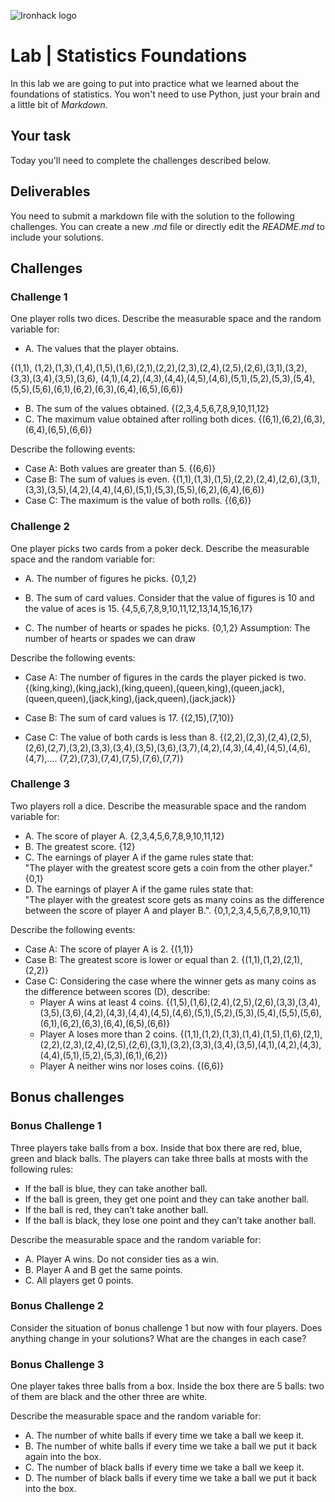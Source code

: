 ![Ironhack logo](https://i.imgur.com/1QgrNNw.png)

# Lab | Statistics Foundations
In this lab we are going to put into practice what we learned about the foundations of statistics. You won't need to use Python, just your brain and a little bit of *Markdown*. 

## Your task
Today you'll need to complete the challenges described below.

## Deliverables
You need to submit a markdown file with the solution to the following challenges. You can create a new *.md* file or directly edit the *README.md* to include your solutions.

## Challenges
### Challenge 1
One player rolls two dices. Describe the measurable space and the random variable for:
* A. The values that the player obtains.

{(1,1), (1,2),(1,3),(1,4),(1,5),(1,6),(2,1),(2,2),(2,3),(2,4),(2,5),(2,6),(3,1),(3,2),(3,3),(3,4),(3,5),(3,6),
(4,1),(4,2),(4,3),(4,4),(4,5),(4,6),(5,1),(5,2),(5,3),(5,4),(5,5),(5,6),(6,1),(6,2),(6,3),(6,4),(6,5),(6,6)}
* B. The sum of the values obtained.
{(2,3,4,5,6,7,8,9,10,11,12}
* C. The maximum value obtained after rolling both dices.
{(6,1),(6,2),(6,3),(6,4),(6,5),(6,6)}

Describe the following events:
* Case A: Both values are greater than 5.
{(6,6)}
* Case B: The sum of values is even.
{(1,1),(1,3),(1,5),(2,2),(2,4),(2,6),(3,1),(3,3),(3,5),(4,2),(4,4),(4,6),(5,1),(5,3),(5,5),(6,2),(6,4),(6,6)}
* Case C: The maximum is the value of both rolls.
{(6,6)}

### Challenge 2
One player picks two cards from a poker deck. Describe the measurable space and the random variable for:
* A. The number of figures he picks.
{0,1,2}

* B. The sum of card values. Consider that the value of figures is 10 and the value of aces is 15.
{4,5,6,7,8,9,10,11,12,13,14,15,16,17}

* C. The number of hearts or spades he picks.
{0,1,2} Assumption: The number of hearts or spades we can draw

Describe the following events:
* Case A: The number of figures in the cards the player picked is two.
{(king,king),(king,jack),(king,queen),(queen,king),(queen,jack),(queen,queen),(jack,king),(jack,queen),(jack,jack)}

* Case B: The sum of card values is 17.
{(2,15),(7,10)}
* Case C: The value of both cards is less than 8.
{(2,2),(2,3),(2,4),(2,5),(2,6),(2,7),(3,2),(3,3),(3,4),(3,5),(3,6),(3,7),(4,2),(4,3),(4,4),(4,5),(4,6),(4,7),....
(7,2),(7,3),(7,4),(7,5),(7,6),(7,7)}

### Challenge 3
Two players roll a dice. Describe the measurable space and the random variable for:
* A. The score of player A.
{2,3,4,5,6,7,8,9,10,11,12}
* B. The greatest score.
{12}
* C. The earnings of player A if the game rules state that:  
"The player with the greatest score gets a coin from the other player."
{0,1}
* D. The earnings of player A if the game rules state that:  
"The player with the greatest score gets as many coins as the difference between the score of player A and player B.". 
{0,1,2,3,4,5,6,7,8,9,10,11}

Describe the following events:
* Case A: The score of player A is 2.
{(1,1)}
* Case B: The greatest score is lower or equal than 2.
{(1,1),(1,2),(2,1),(2,2)}
* Case C: Considering the case where the winner gets as many coins as the difference between scores (D), describe: 
  * Player A wins at least 4 coins.
  {(1,5),(1,6),(2,4),(2,5),(2,6),(3,3),(3,4),(3,5),(3,6),(4,2),(4,3),(4,4),(4,5),(4,6),(5,1),(5,2),(5,3),(5,4),(5,5),(5,6),
  (6,1),(6,2),(6,3),(6,4),(6,5),(6,6)}
  * Player A loses more than 2 coins.
  {(1,1),(1,2),(1,3),(1,4),(1,5),(1,6),(2,1),(2,2),(2,3),(2,4),(2,5),(2,6),(3,1),(3,2),(3,3),(3,4),(3,5),(4,1),(4,2),(4,3),(4,4),(5,1),(5,2),(5,3),(6,1),(6,2)}
  * Player A neither wins nor loses coins.
  {(6,6)}

## Bonus challenges
### Bonus Challenge 1
Three players take balls from a box. Inside that box there are red, blue, green and black balls. The players can take three balls at mosts with the following rules:

* If the ball is blue, they can take another ball.
* If the ball is green, they get one point and they can take another ball.
* If the ball is red, they can’t take another ball.
* If the ball is black, they lose one point and they can’t take another ball.

Describe the measurable space and the random variable for:
* A. Player A wins. Do not consider ties as a win.
* B. Player A and B get the same points.
* C. All players get 0 points.

### Bonus Challenge 2
Consider the situation of bonus challenge 1 but now with four players. Does anything change in your solutions? What are the changes in each case?

### Bonus Challenge 3
One player takes three balls from a box. Inside the box there are 5 balls: two of them are black and the other three are white. 

Describe the measurable space and the random variable for:
* A. The number of white balls if every time we take a ball we keep it.
* B. The number of white balls if every time we take a ball we put it back again into the box.
* C. The number of black balls if every time we take a ball we keep it.
* D. The number of black balls if every time we take a ball we put it back into the box.